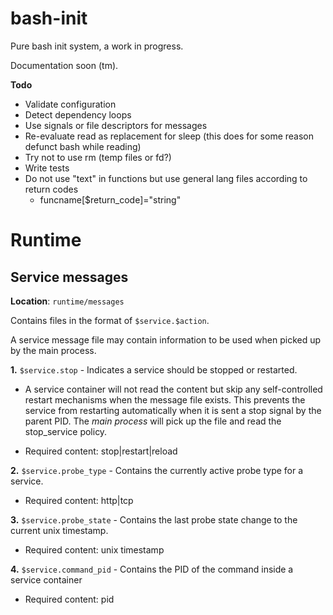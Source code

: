 # bash-init

Pure bash init system, a work in progress.

Documentation soon (tm).

**Todo**

- Validate configuration
- Detect dependency loops
- Use signals or file descriptors for messages
- Re-evaluate read as replacement for sleep (this does for some reason defunct bash while reading)
- Try not to use rm (temp files or fd?)
- Write tests
- Do not use "text" in functions but use general lang files according to return codes
  - funcname[$return_code]="string"

# Runtime

## Service messages

**Location**: `runtime/messages`

Contains files in the format of `$service.$action`.

A service message file may contain information to be used when picked up by the main process.

**1\.** `$service.stop` - Indicates a service should be stopped or restarted.

- A service container will not read the content but skip any self-controlled restart mechanisms when the message file exists.
This prevents the service from restarting automatically when it is sent a stop signal by the parent PID.
The _main process_ will pick up the file and read the stop_service policy.

- Required content: stop|restart|reload

**2\.** `$service.probe_type` - Contains the currently active probe type for a service.

- Required content: http|tcp

**3\.** `$service.probe_state` - Contains the last probe state change to the current unix timestamp.

- Required content: unix timestamp

**4\.** `$service.command_pid` - Contains the PID of the command inside a service container

- Required content: pid

